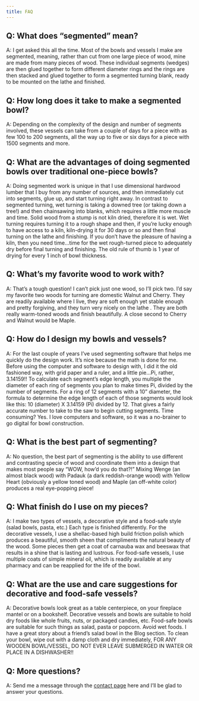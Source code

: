 ```yaml
---
title: FAQ
---
```


## Q: What does “segmented” mean?

A: I get asked this all the time. Most of the bowls and vessels I make are segmented, meaning, rather than cut from one
large piece of wood, mine are made from many pieces of wood. These individual segments (wedges) are then glued together
to form different diameter rings and the rings are then stacked and glued together to form a segmented turning blank,
ready to be mounted on the lathe and finished.

## Q: How long does it take to make a segmented bowl?

A: Depending on the complexity of the design and number of segments involved, these vessels can take from a couple of
days for a piece with as few 100 to 200 segments, all the way up to five or six days for a piece with 1500 segments and
more.

## Q: What are the advantages of doing segmented bowls over traditional one-piece bowls?

A: Doing segmented work is unique in that I use dimensional hardwood lumber that I buy from any number of sources, and
then immediately cut into segments, glue up, and start turning right away. In contrast to segmented turning, wet turning
is taking a downed tree (or taking down a tree!) and then chainsawing into blanks, which requires a little more muscle
and time. Solid wood from a stump is not kiln dried, therefore it is wet. Wet turning requires turning it to a rough
shape and then, if you’re lucky enough to have access to a kiln, kiln-drying it for 30 days or so and then final turning
on the lathe and finishing. If you don’t have the pleasure of having a kiln, then you need time…time for the wet
rough-turned piece to adequately dry before final turning and finishing. The old rule of thumb is 1 year of drying for
every 1 inch of bowl thickness.

## Q: What’s my favorite wood to work with?

A: That’s a tough question! I can’t pick just one wood, so I’ll pick two. I’d say my favorite two woods for turning are
domestic Walnut and Cherry. They are readily available where I live, they are soft enough yet stable enough and pretty
forgiving, and they turn very nicely on the lathe . They are both really warm-toned woods and finish beautifully. A
close second to Cherry and Walnut would be Maple.

## Q: How do I design my bowls and vessels?

A: For the last couple of years I’ve used segmenting software that helps me quickly do the design work. It’s nice
because the math is done for me. Before using the computer and software to design with, I did it the old fashioned way,
with grid paper and a ruler, and a little pie…Pi, rather, 3.14159!! To calculate each segment’s edge length, you
multiple the diameter of each ring of segments you plan to make times Pi, divided by the number of segments. For a ring
of 12 segments with a 10” diameter, the formula to determine the edge length of each of those segments would look like
this: 10 (diameter) X 3.14159 (Pi) divided by 12. That gives a fairly accurate number to take to the saw to begin
cutting segments. Time consuming? Yes. I love computers and software, so it was a no-brainer to go digital for bowl
construction.

## Q: What is the best part of segmenting?

A: No question, the best part of segmenting is the ability to use different and contrasting specie of wood and
coordinate them into a design that makes most people say “WOW, how’d you do that?!” Mixing Wenge (an almost black wood)
with Padauk (a dark reddish-orange wood) with Yellow Heart (obviously a yellow toned wood) and Maple (an off-white
color) produces a real eye-popping piece!

## Q: What finish do I use on my pieces?

A: I make two types of vessels, a decorative style and a food-safe style (salad bowls, pasta, etc.) Each type is
finished differently. For the decorative vessels, I use a shellac-based high build friction polish which produces a
beautiful, smooth sheen that compliments the natural beauty of the wood. Some pieces then get a coat of carnauba wax and
beeswax that results in a shine that is lasting and lustrous. For food-safe vessels, I use multiple coats of simple
mineral oil, which is readily available at any pharmacy and can be reapplied for the life of the bowl.

## Q: What are the use and care suggestions for decorative and food-safe vessels?

A: Decorative bowls look great as a table centerpiece, on your fireplace mantel or on a bookshelf. Decorative vessels
and bowls are suitable to hold dry foods like whole fruits, nuts, or packaged candies, etc. Food-safe bowls are suitable
for such things as salad, pasta or popcorn. Avoid wet foods. I have a great story about a friend’s salad bowl in the
Blog section. To clean your bowl, wipe out with a damp cloth and dry immediately, FOR ANY WOODEN BOWL/VESSEL, DO NOT
EVER LEAVE SUBMERGED IN WATER OR PLACE IN A DISHWASHER!!

## Q: More questions?

A: Send me a message through the [contact page](/contact) here and I’ll be glad to answer your questions.
